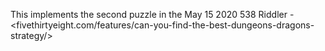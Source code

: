 This implements the second puzzle in the May 15 2020 538 Riddler - <fivethirtyeight.com/features/can-you-find-the-best-dungeons-dragons-strategy/>